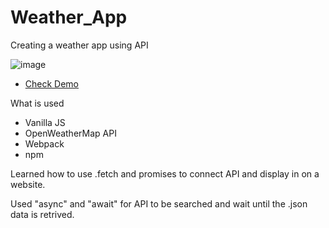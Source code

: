 # Weather_App
 Creating a weather app using API
 
 ![image](https://user-images.githubusercontent.com/77949696/128374711-2aa154f8-c5f3-4a49-b5ef-e2526e9e0100.png)
 - [Check Demo](https:/notjameshan.github.io/Weather_App/)
 
 What is used
 - Vanilla JS
 - OpenWeatherMap API
 - Webpack
 - npm
 
 Learned how to use .fetch and promises to connect API and display in on a website.
 
 Used "async" and "await" for API to be searched and wait until the .json data is retrived.
